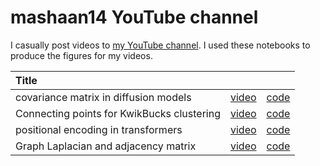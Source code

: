 # mashaan14 YouTube channel
I casually post videos to [my YouTube channel](https://youtube.com/@mashaan14). I used these notebooks to produce the figures for my videos.

| Title |&nbsp;|&nbsp;|
| :--- | :---: | :---: |
| covariance matrix in diffusion models | [video](https://youtube.com/shorts/4jYY0b52NIQ?feature=share) | [code](https://github.com/mashaan14/YouTube-channel/blob/main/2023_11_02_covariance_in_diffusion.ipynb) |
| Connecting points for KwikBucks clustering | [video](https://youtube.com/shorts/Sl93IlD_1VU?feature=share) | [code](https://github.com/mashaan14/YouTube-channel/blob/main/2023_11_07_graph_construction.ipynb) |
| positional encoding in transformers | [video](https://youtube.com/shorts/T6N1v7NyeS4?feature=share) | [code](https://github.com/mashaan14/YouTube-channel/blob/main/2023_11_10_positional_encoding.ipynb) |
| Graph Laplacian and adjacency matrix | [video](https://youtube.com/shorts/jr93FHW1krg?feature=share) | [code](https://github.com/mashaan14/YouTube-channel/blob/main/2023_11_12_graph_Laplacian.ipynb) |

